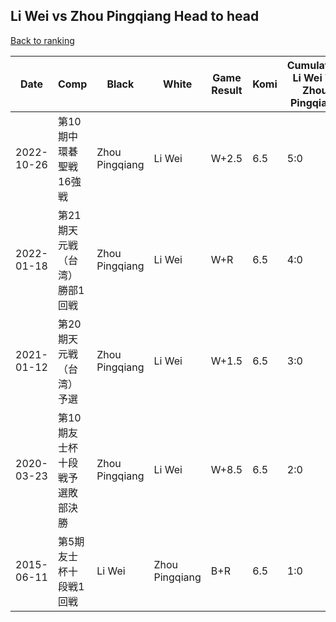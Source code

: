 ## Li Wei vs Zhou Pingqiang Head to head

[Back to ranking](../../index.md)




| **Date** | **Comp** | **Black** | **White** | **Game Result** | **Komi** | **Cumulative Li Wei Vs Zhou Pingqiang** | **Li Wei Streak** | **Zhou Pingqiang Streak** | 
| --- | --- | --- | --- | --- | --- | --- | --- | --- |
| 2022-10-26 | 第10期中環碁聖戦16強戦 | Zhou Pingqiang | Li Wei | W+2.5 | 6.5 | 5:0 | 5 | 0 | 
| 2022-01-18 | 第21期天元戦（台湾）勝部1回戦 | Zhou Pingqiang | Li Wei | W+R | 6.5 | 4:0 | 4 | 0 | 
| 2021-01-12 | 第20期天元戦（台湾）予選 | Zhou Pingqiang | Li Wei | W+1.5 | 6.5 | 3:0 | 3 | 0 | 
| 2020-03-23 | 第10期友士杯十段戦予選敗部決勝 | Zhou Pingqiang | Li Wei | W+8.5 | 6.5 | 2:0 | 2 | 0 | 
| 2015-06-11 | 第5期友士杯十段戦1回戦 | Li Wei | Zhou Pingqiang | B+R | 6.5 | 1:0 | 1 | 0 |




